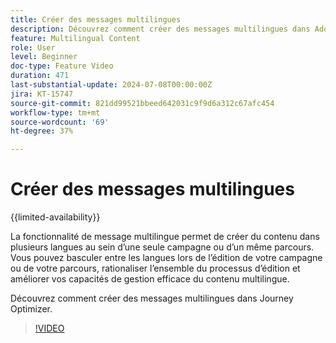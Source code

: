 ```yaml
---
title: Créer des messages multilingues
description: Découvrez comment créer des messages multilingues dans Adobe Journey Optimizer.
feature: Multilingual Content
role: User
level: Beginner
doc-type: Feature Video
duration: 471
last-substantial-update: 2024-07-08T00:00:00Z
jira: KT-15747
source-git-commit: 821dd99521bbeed642031c9f9d6a312c67afc454
workflow-type: tm+mt
source-wordcount: '69'
ht-degree: 37%

---
```



# Créer des messages multilingues

{{limited-availability}}

La fonctionnalité de message multilingue permet de créer du contenu dans plusieurs langues au sein d’une seule campagne ou d’un même parcours. Vous pouvez basculer entre les langues lors de l’édition de votre campagne ou de votre parcours, rationaliser l’ensemble du processus d’édition et améliorer vos capacités de gestion efficace du contenu multilingue.

Découvrez comment créer des messages multilingues dans Journey Optimizer.

>[!VIDEO](https://video.tv.adobe.com/v/3430921/?learn=on)
